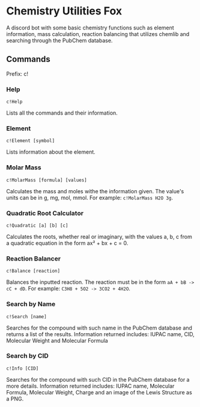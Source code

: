 # Chemistry Utilities Fox
 A discord bot with some basic chemistry functions such as element information, mass calculation, reaction balancing that utilizes chemlib and searching through the PubChem database.
 
## Commands
 Prefix: c!
 
### Help 
```c!Help```

Lists all the commands and their information.

### Element
```c!Element [symbol]```

Lists information about the element.

### Molar Mass
```c!MolarMass [formula] [values]```

Calculates the mass and moles withe the information given.
The value's units can be in g, mg, mol, mmol. For example: ```c!MolarMass H2O 3g```.

### Quadratic Root Calculator
```c!Quadratic [a] [b] [c]```

Calculates the roots, whether real or imaginary, with the values a, b, c from a quadratic equation in the form ax² + bx + c = 0.

### Reaction Balancer
```c!Balance [reaction]```

Balances the inputted reaction.
The reaction must be in the form ```aA + bB -> cC + dD```. For example: ```C3H8 + 5O2 -> 3CO2 + 4H2O```.

### Search by Name
```c!Search [name]```

Searches for the compound with such name in the PubChem database and returns a list of the results.
Information returned includes: IUPAC name, CID, Molecular Weight and Molecular Formula

### Search by CID
```c!Info [CID]```

Searches for the compound with such CID in the PubChem database for a more details.
Information returned includes: IUPAC name, Molecular Formula, Molecular Weight, Charge and an image of the Lewis Structure as a PNG.
